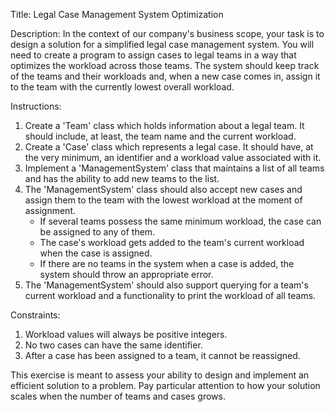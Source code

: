 Title: Legal Case Management System Optimization

Description: 
In the context of our company's business scope, your task is to design a solution for a simplified legal case management system. You will need to create a program to assign cases to legal teams in a way that optimizes the workload across those teams. The system should keep track of the teams and their workloads and, when a new case comes in, assign it to the team with the currently lowest overall workload. 

Instructions:
1. Create a 'Team' class which holds information about a legal team. It should include, at least, the team name and the current workload.
2. Create a 'Case' class which represents a legal case. It should have, at the very minimum, an identifier and a workload value associated with it.
3. Implement a 'ManagementSystem' class that maintains a list of all teams and has the ability to add new teams to the list.
4. The 'ManagementSystem' class should also accept new cases and assign them to the team with the lowest workload at the moment of assignment. 
    - If several teams possess the same minimum workload, the case can be assigned to any of them.
    - The case's workload gets added to the team's current workload when the case is assigned.
    - If there are no teams in the system when a case is added, the system should throw an appropriate error.
5. The 'ManagementSystem' should also support querying for a team's current workload and a functionality to print the workload of all teams.

Constraints:
1. Workload values will always be positive integers.
2. No two cases can have the same identifier.
3. After a case has been assigned to a team, it cannot be reassigned.

This exercise is meant to assess your ability to design and implement an efficient solution to a problem. Pay particular attention to how your solution scales when the number of teams and cases grows.
